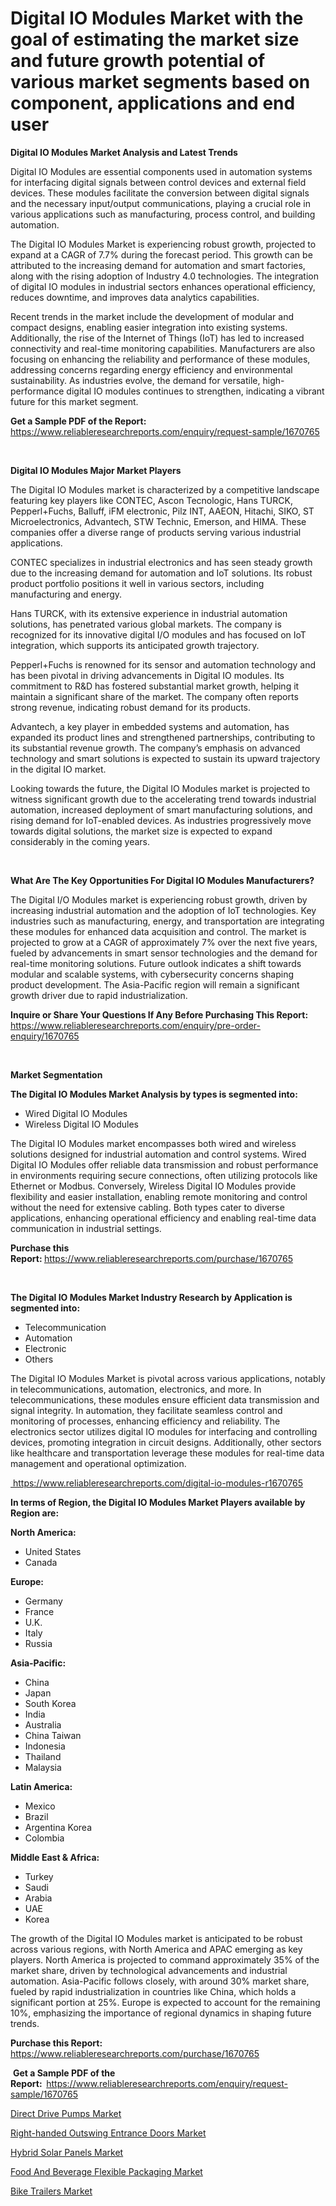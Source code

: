 <p><h1>Digital IO Modules Market with the goal of estimating the market size and future growth potential of various market segments based on component, applications and end user</h1></p><p><strong>Digital IO Modules Market Analysis and Latest Trends</strong></p>
<p><p>Digital IO Modules are essential components used in automation systems for interfacing digital signals between control devices and external field devices. These modules facilitate the conversion between digital signals and the necessary input/output communications, playing a crucial role in various applications such as manufacturing, process control, and building automation.</p><p>The Digital IO Modules Market is experiencing robust growth, projected to expand at a CAGR of 7.7% during the forecast period. This growth can be attributed to the increasing demand for automation and smart factories, along with the rising adoption of Industry 4.0 technologies. The integration of digital IO modules in industrial sectors enhances operational efficiency, reduces downtime, and improves data analytics capabilities.</p><p>Recent trends in the market include the development of modular and compact designs, enabling easier integration into existing systems. Additionally, the rise of the Internet of Things (IoT) has led to increased connectivity and real-time monitoring capabilities. Manufacturers are also focusing on enhancing the reliability and performance of these modules, addressing concerns regarding energy efficiency and environmental sustainability. As industries evolve, the demand for versatile, high-performance digital IO modules continues to strengthen, indicating a vibrant future for this market segment.</p></p>
<p><strong>Get a Sample PDF of the Report:&nbsp;</strong> <a href="https://www.reliableresearchreports.com/enquiry/request-sample/1670765?utm_campaign=34&utm_medium=2&utm_source=Github&utm_content=ia&utm_term=13102024&utm_id=digital-io-modules">https://www.reliableresearchreports.com/enquiry/request-sample/1670765</a></p>
<p>&nbsp;</p>
<p><strong>Digital IO Modules Major Market Players</strong></p>
<p><p>The Digital IO Modules market is characterized by a competitive landscape featuring key players like CONTEC, Ascon Tecnologic, Hans TURCK, Pepperl+Fuchs, Balluff, iFM electronic, Pilz INT, AAEON, Hitachi, SIKO, ST Microelectronics, Advantech, STW Technic, Emerson, and HIMA. These companies offer a diverse range of products serving various industrial applications.</p><p>CONTEC specializes in industrial electronics and has seen steady growth due to the increasing demand for automation and IoT solutions. Its robust product portfolio positions it well in various sectors, including manufacturing and energy.</p><p>Hans TURCK, with its extensive experience in industrial automation solutions, has penetrated various global markets. The company is recognized for its innovative digital I/O modules and has focused on IoT integration, which supports its anticipated growth trajectory. </p><p>Pepperl+Fuchs is renowned for its sensor and automation technology and has been pivotal in driving advancements in Digital IO modules. Its commitment to R&D has fostered substantial market growth, helping it maintain a significant share of the market. The company often reports strong revenue, indicating robust demand for its products.</p><p>Advantech, a key player in embedded systems and automation, has expanded its product lines and strengthened partnerships, contributing to its substantial revenue growth. The company’s emphasis on advanced technology and smart solutions is expected to sustain its upward trajectory in the digital IO market.</p><p>Looking towards the future, the Digital IO Modules market is projected to witness significant growth due to the accelerating trend towards industrial automation, increased deployment of smart manufacturing solutions, and rising demand for IoT-enabled devices. As industries progressively move towards digital solutions, the market size is expected to expand considerably in the coming years.</p></p>
<p>&nbsp;</p>
<p><strong>What Are The Key Opportunities For Digital IO Modules Manufacturers?</strong></p>
<p><p>The Digital I/O Modules market is experiencing robust growth, driven by increasing industrial automation and the adoption of IoT technologies. Key industries such as manufacturing, energy, and transportation are integrating these modules for enhanced data acquisition and control. The market is projected to grow at a CAGR of approximately 7% over the next five years, fueled by advancements in smart sensor technologies and the demand for real-time monitoring solutions. Future outlook indicates a shift towards modular and scalable systems, with cybersecurity concerns shaping product development. The Asia-Pacific region will remain a significant growth driver due to rapid industrialization.</p></p>
<p><strong>Inquire or Share Your Questions If Any Before Purchasing This Report:</strong> <a href="https://www.reliableresearchreports.com/enquiry/pre-order-enquiry/1670765?utm_campaign=34&utm_medium=2&utm_source=Github&utm_content=ia&utm_term=13102024&utm_id=digital-io-modules">https://www.reliableresearchreports.com/enquiry/pre-order-enquiry/1670765</a></p>
<p>&nbsp;</p>
<p><strong>Market Segmentation</strong></p>
<p><strong>The Digital IO Modules Market Analysis by types is segmented into:</strong></p>
<p><ul><li>Wired Digital IO Modules</li><li>Wireless Digital IO Modules</li></ul></p>
<p><p>The Digital IO Modules market encompasses both wired and wireless solutions designed for industrial automation and control systems. Wired Digital IO Modules offer reliable data transmission and robust performance in environments requiring secure connections, often utilizing protocols like Ethernet or Modbus. Conversely, Wireless Digital IO Modules provide flexibility and easier installation, enabling remote monitoring and control without the need for extensive cabling. Both types cater to diverse applications, enhancing operational efficiency and enabling real-time data communication in industrial settings.</p></p>
<p><strong>Purchase this Report:&nbsp;</strong><a href="https://www.reliableresearchreports.com/purchase/1670765?utm_campaign=34&utm_medium=2&utm_source=Github&utm_content=ia&utm_term=13102024&utm_id=digital-io-modules">https://www.reliableresearchreports.com/purchase/1670765</a></p>
<p>&nbsp;</p>
<p><strong>The Digital IO Modules Market Industry Research by Application is segmented into:</strong></p>
<p><ul><li>Telecommunication</li><li>Automation</li><li>Electronic</li><li>Others</li></ul></p>
<p><p>The Digital IO Modules Market is pivotal across various applications, notably in telecommunications, automation, electronics, and more. In telecommunications, these modules ensure efficient data transmission and signal integrity. In automation, they facilitate seamless control and monitoring of processes, enhancing efficiency and reliability. The electronics sector utilizes digital IO modules for interfacing and controlling devices, promoting integration in circuit designs. Additionally, other sectors like healthcare and transportation leverage these modules for real-time data management and operational optimization.</p></p>
<p><a href="https://www.reliableresearchreports.com/digital-io-modules-r1670765?utm_campaign=34&utm_medium=2&utm_source=Github&utm_content=ia&utm_term=13102024&utm_id=digital-io-modules">&nbsp;https://www.reliableresearchreports.com/digital-io-modules-r1670765</a></p>
<p><strong>In terms of Region, the Digital IO Modules Market Players available by Region are:</strong></p>
<p>
    <p> <strong> North America: </strong>
        <ul>
            <li>United States</li>
            <li>Canada</li>
        </ul>
        </p> 
    <p> <strong> Europe: </strong>
        <ul>
            <li>Germany</li>
            <li>France</li>
            <li>U.K.</li>
            <li>Italy</li>
            <li>Russia</li>
        </ul>
        </p> 
    <p> <strong> Asia-Pacific: </strong>
        <ul>
            <li>China</li>
            <li>Japan</li>
            <li>South Korea</li>
            <li>India</li>
            <li>Australia</li>
            <li>China Taiwan</li>
            <li>Indonesia</li>
            <li>Thailand</li>
            <li>Malaysia</li>
        </ul>
        </p> 
    <p> <strong> Latin America: </strong>
        <ul>
            <li>Mexico</li>
            <li>Brazil</li>
            <li>Argentina Korea</li>
            <li>Colombia</li>
        </ul>
        </p> 
    <p> <strong> Middle East & Africa: </strong>
        <ul>
            <li>Turkey</li>
            <li>Saudi</li>
            <li>Arabia</li>
            <li>UAE</li>
            <li>Korea</li>
        </ul>
    </p>
    </p>
<p><p>The growth of the Digital IO Modules market is anticipated to be robust across various regions, with North America and APAC emerging as key players. North America is projected to command approximately 35% of the market share, driven by technological advancements and industrial automation. Asia-Pacific follows closely, with around 30% market share, fueled by rapid industrialization in countries like China, which holds a significant portion at 25%. Europe is expected to account for the remaining 10%, emphasizing the importance of regional dynamics in shaping future trends.</p></p>
<p><strong>Purchase this Report: </strong><a href="https://www.reliableresearchreports.com/purchase/1670765?utm_campaign=34&utm_medium=2&utm_source=Github&utm_content=ia&utm_term=13102024&utm_id=digital-io-modules">https://www.reliableresearchreports.com/purchase/1670765</a></p>
<p>&nbsp;<strong>Get a Sample PDF of the Report:&nbsp;&nbsp;</strong><a href="https://www.reliableresearchreports.com/enquiry/request-sample/1670765?utm_campaign=34&utm_medium=2&utm_source=Github&utm_content=ia&utm_term=13102024&utm_id=digital-io-modules">https://www.reliableresearchreports.com/enquiry/request-sample/1670765</a></p>
<p><strong></strong></p>
<p><p><a href="https://issuu.com/reportprime-2/docs/direct-drive-pumps-market-size-2030_cf9e464dd75bd8?utm_campaign=34&utm_medium=2&utm_source=Github&utm_content=ia&utm_term=13102024&utm_id=digital-io-modules">Direct Drive Pumps Market</a></p><p><a href="https://www.linkedin.com/pulse/market-dynamics-future-trends-global-right-handed-outswing-8rnye?utm_campaign=34&utm_medium=2&utm_source=Github&utm_content=ia&utm_term=13102024&utm_id=digital-io-modules">Right-handed Outswing Entrance Doors Market</a></p><p><a href="https://github.com/HobertDavis43/Market-Research-Report-List-1/blob/main/hybrid-solar-panels-market.md?utm_campaign=34&utm_medium=2&utm_source=Github&utm_content=ia&utm_term=13102024&utm_id=digital-io-modules">Hybrid Solar Panels Market</a></p><p><a href="https://github.com/AlisaRowe24/Market-Research-Report-List-1/blob/main/food-and-beverage-flexible-packaging-market.md?utm_campaign=34&utm_medium=2&utm_source=Github&utm_content=ia&utm_term=13102024&utm_id=digital-io-modules">Food And Beverage Flexible Packaging Market</a></p><p><a href="https://issuu.com/reportprime-2/docs/bike-trailers-market-size-2030.pptx_e4bdc33beb7108?utm_campaign=34&utm_medium=2&utm_source=Github&utm_content=ia&utm_term=13102024&utm_id=digital-io-modules">Bike Trailers Market</a></p></p>
